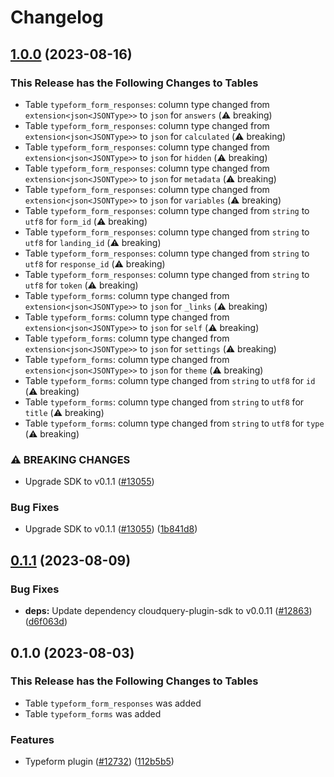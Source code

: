 # Changelog

## [1.0.0](https://github.com/cloudquery/cloudquery/compare/plugins-source-typeform-v0.1.1...plugins-source-typeform-v1.0.0) (2023-08-16)


### This Release has the Following Changes to Tables
- Table `typeform_form_responses`: column type changed from `extension<json<JSONType>>` to `json` for `answers` (:warning: breaking)
- Table `typeform_form_responses`: column type changed from `extension<json<JSONType>>` to `json` for `calculated` (:warning: breaking)
- Table `typeform_form_responses`: column type changed from `extension<json<JSONType>>` to `json` for `hidden` (:warning: breaking)
- Table `typeform_form_responses`: column type changed from `extension<json<JSONType>>` to `json` for `metadata` (:warning: breaking)
- Table `typeform_form_responses`: column type changed from `extension<json<JSONType>>` to `json` for `variables` (:warning: breaking)
- Table `typeform_form_responses`: column type changed from `string` to `utf8` for `form_id` (:warning: breaking)
- Table `typeform_form_responses`: column type changed from `string` to `utf8` for `landing_id` (:warning: breaking)
- Table `typeform_form_responses`: column type changed from `string` to `utf8` for `response_id` (:warning: breaking)
- Table `typeform_form_responses`: column type changed from `string` to `utf8` for `token` (:warning: breaking)
- Table `typeform_forms`: column type changed from `extension<json<JSONType>>` to `json` for `_links` (:warning: breaking)
- Table `typeform_forms`: column type changed from `extension<json<JSONType>>` to `json` for `self` (:warning: breaking)
- Table `typeform_forms`: column type changed from `extension<json<JSONType>>` to `json` for `settings` (:warning: breaking)
- Table `typeform_forms`: column type changed from `extension<json<JSONType>>` to `json` for `theme` (:warning: breaking)
- Table `typeform_forms`: column type changed from `string` to `utf8` for `id` (:warning: breaking)
- Table `typeform_forms`: column type changed from `string` to `utf8` for `title` (:warning: breaking)
- Table `typeform_forms`: column type changed from `string` to `utf8` for `type` (:warning: breaking)

### ⚠ BREAKING CHANGES

* Upgrade SDK to v0.1.1 ([#13055](https://github.com/cloudquery/cloudquery/issues/13055))

### Bug Fixes

* Upgrade SDK to v0.1.1 ([#13055](https://github.com/cloudquery/cloudquery/issues/13055)) ([1b841d8](https://github.com/cloudquery/cloudquery/commit/1b841d84637bef7b4707796292bb52bed7fa7a77))

## [0.1.1](https://github.com/cloudquery/cloudquery/compare/plugins-source-typeform-v0.1.0...plugins-source-typeform-v0.1.1) (2023-08-09)


### Bug Fixes

* **deps:** Update dependency cloudquery-plugin-sdk to v0.0.11 ([#12863](https://github.com/cloudquery/cloudquery/issues/12863)) ([d6f063d](https://github.com/cloudquery/cloudquery/commit/d6f063d67d65652a494d1bb9d28f6c5115f58a90))

## 0.1.0 (2023-08-03)


### This Release has the Following Changes to Tables
- Table `typeform_form_responses` was added
- Table `typeform_forms` was added

### Features

* Typeform plugin ([#12732](https://github.com/cloudquery/cloudquery/issues/12732)) ([112b5b5](https://github.com/cloudquery/cloudquery/commit/112b5b503f2787673e7c3b59f8b8c6e29d0b4c4e))
